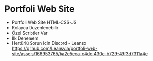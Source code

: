 # Portfoli Web Site

- Portfoli Web Site HTML-CSS-JS
- Kolayca Duzenlenebilir
- Özel Scriptler Var
- İlk Denemem
- Hertürlü Sorun İcin Discord - Leansx
https://github.com/Leansvia/portfoli-web-site/assets/166953765/ba2e5eca-c4dc-430c-b729-49f3d7311a4e


